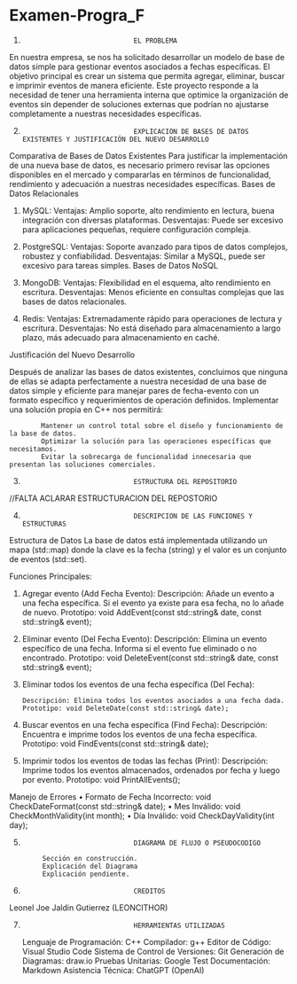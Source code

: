 # Examen-Progra_F
1.                                 EL PROBLEMA

En nuestra empresa, se nos ha solicitado desarrollar un modelo de base de datos simple para gestionar eventos asociados a fechas específicas. El objetivo principal es crear un sistema que permita agregar, eliminar, buscar e imprimir eventos de manera eficiente. Este proyecto responde a la necesidad de tener una herramienta interna que optimice la organización de eventos sin depender de soluciones externas que podrían no ajustarse completamente a nuestras necesidades específicas.


2.                                 EXPLICACIÓN DE BASES DE DATOS EXISTENTES Y JUSTIFICACIÓN DEL NUEVO DESARROLLO

Comparativa de Bases de Datos Existentes
Para justificar la implementación de una nueva base de datos, es necesario primero revisar las opciones disponibles en el mercado y compararlas en términos de funcionalidad, rendimiento y adecuación a nuestras necesidades específicas.
Bases de Datos Relacionales

1.	MySQL:
        Ventajas: Amplio soporte, alto rendimiento en lectura, buena integración con diversas plataformas.
        Desventajas: Puede ser excesivo para aplicaciones pequeñas, requiere configuración compleja.

2.	PostgreSQL:
        Ventajas: Soporte avanzado para tipos de datos complejos, robustez y confiabilidad.
        Desventajas: Similar a MySQL, puede ser excesivo para tareas simples.
        Bases de Datos NoSQL

1.	MongoDB:
        Ventajas: Flexibilidad en el esquema, alto rendimiento en escritura.
        Desventajas: Menos eficiente en consultas complejas que las bases de datos relacionales.

2.	Redis:
        Ventajas: Extremadamente rápido para operaciones de lectura y escritura.
        Desventajas: No está diseñado para almacenamiento a largo plazo, más adecuado para almacenamiento en caché.

Justificación del Nuevo Desarrollo

Después de analizar las bases de datos existentes, concluimos que ninguna de ellas se adapta perfectamente a nuestra necesidad de una base de datos simple y eficiente para manejar pares de fecha-evento con un formato específico y requerimientos de operación definidos. Implementar una solución propia en C++ nos permitirá:

            Mantener un control total sobre el diseño y funcionamiento de la base de datos.
            Optimizar la solución para las operaciones específicas que necesitamos.
            Evitar la sobrecarga de funcionalidad innecesaria que presentan las soluciones comerciales.


3.                                 ESTRUCTURA DEL REPOSITORIO

//FALTA ACLARAR ESTRUCTURACION DEL REPOSTORIO 


4.                                 DESCRIPCION DE LAS FUNCIONES Y ESTRUCTURAS

Estructura de Datos
La base de datos está implementada utilizando un mapa (std::map) donde la clave es la fecha (string) y el valor es un conjunto de eventos (std::set).

Funciones Principales:

1.	Agregar evento (Add Fecha Evento):
        Descripción: Añade un evento a una fecha específica. Si el evento ya existe para esa fecha, no lo añade de nuevo.
        Prototipo: void AddEvent(const std::string& date, const std::string& event);

2.	Eliminar evento (Del Fecha Evento):
        Descripción: Elimina un evento específico de una fecha. Informa si el evento fue eliminado o no encontrado.
        Prototipo: void DeleteEvent(const std::string& date, const std::string& event);
3.	Eliminar todos los eventos de una fecha específica (Del Fecha):

        Descripción: Elimina todos los eventos asociados a una fecha dada.
        Prototipo: void DeleteDate(const std::string& date);

4.	Buscar eventos en una fecha específica (Find Fecha):
        Descripción: Encuentra e imprime todos los eventos de una fecha específica.
        Prototipo: void FindEvents(const std::string& date);

5.	Imprimir todos los eventos de todas las fechas (Print):
        Descripción: Imprime todos los eventos almacenados, ordenados por fecha y luego por evento.
        Prototipo: void PrintAllEvents();

Manejo de Errores
•	Formato de Fecha Incorrecto: void CheckDateFormat(const std::string& date);
•	Mes Inválido: void CheckMonthValidity(int month);
•	Día Inválido: void CheckDayValidity(int day);


5.                                 DIAGRAMA DE FLUJO O PSEUDOCODIGO 

            Sección en construcción.
            Explicación del Diagrama
            Explicación pendiente.
6.                                 CREDITOS

Leonel Joe Jaldin Gutierrez (LEONCITHOR)


7.                                 HERRAMIENTAS UTILIZADAS

    Lenguaje de Programación: C++
    Compilador: g++
    Editor de Código: Visual Studio Code
    Sistema de Control de Versiones: Git
    Generación de Diagramas: draw.io
    Pruebas Unitarias: Google Test
    Documentación: Markdown
    Asistencia Técnica: ChatGPT (OpenAI)
